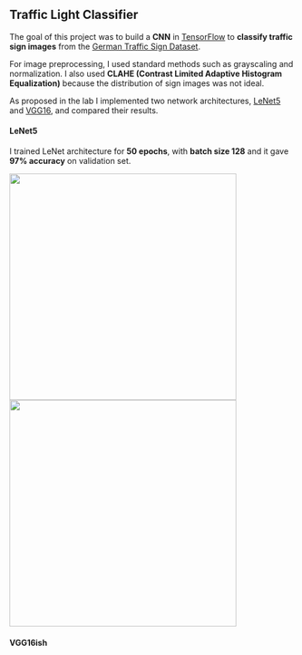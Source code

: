 
## Traffic Light Classifier

The goal of this project was to build a **CNN** in [TensorFlow](https://www.tensorflow.org/) to **classify traffic sign images** from the [German Traffic Sign Dataset](http://benchmark.ini.rub.de/?section=gtsrb&subsection=dataset).

For image preprocessing, I used standard methods such as grayscaling and normalization. I also used **CLAHE (Contrast Limited Adaptive Histogram Equalization)** because the distribution of sign images was not ideal. 
 
As proposed in the lab I implemented two network architectures, [LeNet5](http://yann.lecun.com/exdb/publis/pdf/lecun-01a.pdf) and [VGG16](https://arxiv.org/pdf/1409.1556.pdf), and compared their results. 

#### LeNet5
I trained LeNet architecture for **50 epochs**, with **batch size 128** and it gave **97% accuracy** on validation set. 

<img src="https://github.com/mmilunovic/sdc-udacity/blob/master/images/lenet_acc.png" width="400"/> <img src="https://github.com/mmilunovic/sdc-udacity/blob/master/images/lenet_loss.png" width="400"/> 

#### VGG16ish
